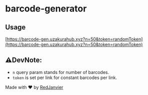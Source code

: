 # barcode-generator

## Usage

[https://barcode-gen.uzakurahub.xyz?n=50&token=randomToken](https://barcode-gen.uzakurahub.xyz?n=50&token=randomToken)

## ⚠️DevNote:

- `n` query param stands for number of barcodes.
- `token` is set per link for constant barcodes per link.

Made with ❤️ by [RedJanvier](https://github.com/redjanvier)
